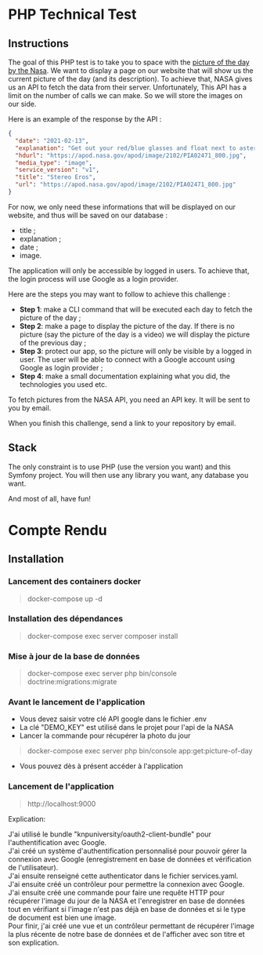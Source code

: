 # PHP Technical Test

## Instructions

The goal of this PHP test is to take you to space with the 
[picture of the day by the Nasa](https://apod.nasa.gov/apod/archivepixFull.html). We want to display a page on our 
website that will show us the current picture of the day (and its description). To achieve that, NASA gives us an 
API to fetch the data from their server. Unfortunately, This API has a limit on the number of calls we can make. So we 
will store the images on our side.

Here is an example of the response by the API :

```json
{
  "date": "2021-02-13",
  "explanation": "Get out your red/blue glasses and float next to asteroid 433 Eros. Orbiting the Sun once every 1.8 years, the near-Earth asteroid is named for the Greek god of love. Still, its shape more closely resembles a lumpy potato than a heart. Eros is a diminutive 40 x 14 x 14 kilometer world of undulating horizons, craters, boulders and valleys. Its unsettling scale and unromantic shape are emphasized in this mosaic of images from the NEAR Shoemaker spacecraft processed to yield a stereo anaglyphic view. Along with dramatic chiaroscuro, NEAR Shoemaker's 3-D imaging provided important measurements of the asteroid's landforms and structures, and clues to the origin of this city-sized chunk of Solar System. The smallest features visible here are about 30 meters across. Beginning on February 14, 2000, historic NEAR Shoemaker spent a year in orbit around Eros, the first spacecraft to orbit an asteroid. Twenty years ago, on February 12 2001, it landed on Eros, the first ever landing on an asteroid's surface. NEAR Shoemaker's final transmission from the surface of Eros was on February 28, 2001.",
  "hdurl": "https://apod.nasa.gov/apod/image/2102/PIA02471_800.jpg",
  "media_type": "image",
  "service_version": "v1",
  "title": "Stereo Eros",
  "url": "https://apod.nasa.gov/apod/image/2102/PIA02471_800.jpg"
}
```
For now, we only need these informations that will be displayed on our website, and thus will be saved on our database : 

- title ;
- explanation ;
- date ;
- image.

The application will only be accessible by logged in users. To achieve that, the login process will use Google as a login provider. 

Here are the steps you may want to follow to achieve this challenge :

- **Step 1**: make a CLI command that will be executed each day to fetch the picture of the day ;
- **Step 2**: make a page to display the picture of the day. If there is no picture (say the picture of the day is a video) we will display the picture of the previous day ;
- **Step 3**: protect our app, so the picture will only be visible by a logged in user. The user will be able to connect with a Google account using Google as login provider ;
- **Step 4**: make a small documentation explaining what you did, the technologies you used etc.

To fetch pictures from the NASA API, you need an API key. It will be sent to you by email.

When you finish this challenge, send a link to your repository by email. 

## Stack

The only constraint is to use PHP (use the version you want) and this Symfony project. You will then use any library you want, any database you want.

And most of all, have fun!

# Compte Rendu

## Installation
### Lancement des containers docker 
> docker-compose up -d
### Installation des dépendances
> docker-compose exec server composer install
### Mise à jour de la base de données
> docker-compose exec server php bin/console doctrine:migrations:migrate
### Avant le lancement de l'application
- Vous devez saisir votre clé API google dans le fichier .env
- La clé "DEMO_KEY" est utilisé dans le projet pour l'api de la NASA
- Lancer la commande pour récupérer la photo du jour
>docker-compose exec server php bin/console app:get:picture-of-day
- Vous pouvez dès à présent accéder à l'application
### Lancement de l'application
> http://localhost:9000


Explication: 

J'ai utilisé le bundle "knpuniversity/oauth2-client-bundle" pour l'authentification avec Google.<br/>
J'ai créé un système d'authentification personnalisé pour pouvoir gérer la connexion avec Google (enregistrement en base de données et vérification de l'utilisateur).<br/>
J'ai ensuite renseigné cette authenticator dans le fichier services.yaml.<br/>
J'ai ensuite créé un contrôleur pour permettre la connexion avec Google.<br/>
J'ai ensuite créé une commande pour faire une requête HTTP pour récupérer l'image du jour de la NASA et l'enregistrer en base de données tout en vérifiant si l'image n'est pas déjà en base de données et si le type de document est bien une image.<br/>
Pour finir, j'ai créé une vue et un contrôleur permettant de récupérer l'image la plus récente de notre base de données et de l'afficher avec son titre et son explication.<br/>